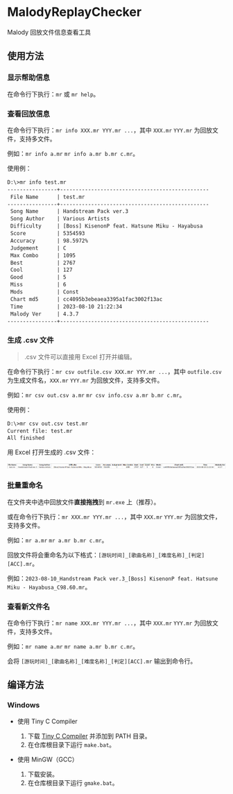 # MalodyReplayChecker

Malody 回放文件信息查看工具

## 使用方法

### 显示帮助信息

在命令行下执行：`mr` 或 `mr help`。

### 查看回放信息

在命令行下执行：`mr info XXX.mr YYY.mr ...`，其中 `XXX.mr` `YYY.mr` 为回放文件，支持多文件。

例如：`mr info a.mr` `mr info a.mr b.mr c.mr`。

使用例：

```txt
D:\>mr info test.mr
----------------+------------------------------------------------
 File Name      | test.mr
----------------+------------------------------------------------
 Song Name      | Handstream Pack ver.3
 Song Author    | Various Artists
 Difficulty     | [Boss] KisenonP feat. Hatsune Miku - Hayabusa
 Score          | 5354593
 Accuracy       | 98.5972%
 Judgement      | C
 Max Combo      | 1095
 Best           | 2767
 Cool           | 127
 Good           | 5
 Miss           | 6
 Mods           | Const
 Chart md5      | cc4095b3ebeaea3395a1fac3002f13ac
 Time           | 2023-08-10 21:22:34
 Malody Ver     | 4.3.7
----------------+------------------------------------------------
```

### 生成 .csv 文件

> .csv 文件可以直接用 Excel 打开并编辑。

在命令行下执行：`mr csv outfile.csv XXX.mr YYY.mr ...`，其中 `outfile.csv` 为生成文件名，`XXX.mr` `YYY.mr` 为回放文件，支持多文件。

例如：`mr csv out.csv a.mr` `mr csv info.csv a.mr b.mr c.mr`。

使用例：

```txt
D:\>mr csv out.csv test.mr
Current file: test.mr
All finished
```

用 Excel 打开生成的 .csv 文件：

![](excel.png)

### 批量重命名

在文件夹中选中回放文件**直接拖拽**到 `mr.exe` 上（推荐）。

或在命令行下执行：`mr XXX.mr YYY.mr ...`，其中 `XXX.mr` `YYY.mr` 为回放文件，支持多文件。

例如：`mr a.mr` `mr a.mr b.mr c.mr`。

回放文件将会重命名为以下格式：`[游玩时间]_[歌曲名称]_[难度名称]_[判定][ACC].mr`。

例如：`2023-08-10_Handstream Pack ver.3_[Boss] KisenonP feat. Hatsune Miku - Hayabusa_C98.60.mr`。

### 查看新文件名

在命令行下执行：`mr name XXX.mr YYY.mr ...`，其中 `XXX.mr` `YYY.mr` 为回放文件，支持多文件。

例如：`mr name a.mr` `mr name a.mr b.mr c.mr`。

会将 `[游玩时间]_[歌曲名称]_[难度名称]_[判定][ACC].mr` 输出到命令行。

## 编译方法

### Windows

* 使用 Tiny C Compiler
    1. 下载 [Tiny C Compiler](https://bellard.org/tcc/) 并添加到 PATH 目录。
    2. 在仓库根目录下运行 `make.bat`。

* 使用 MinGW（GCC）
    1. 下载安装。
    2. 在仓库根目录下运行 `gmake.bat`。